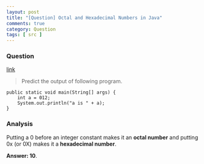 ```yaml
---
layout: post
title: "[Question] Octal and Hexadecimal Numbers in Java"
comments: true
category: Question
tags: [ src ]
---
```


### Question 

[link](http://www.geeksforgeeks.org/g-fact-61/)

> Predict the output of following program.

	public static void main(String[] args) {
		int a = 012;
		System.out.println("a is " + a);
	}

### Analysis

Putting a 0 before an integer constant makes it an __octal number__ and putting 0x (or 0X) makes it a __hexadecimal number__.

__Answer: 10__.
